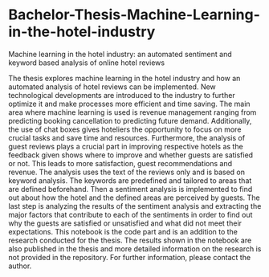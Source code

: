 # Bachelor-Thesis-Machine-Learning-in-the-hotel-industry
Machine learning in the hotel industry: an automated sentiment and keyword based analysis of online hotel reviews

The thesis explores machine learning in the hotel industry and how an automated analysis of hotel reviews can be implemented. New technological developments are introduced to the industry to further optimize it and make processes more efficient and time saving. The main area where machine learning is used is revenue management ranging from predicting booking cancellation to predicting future demand. Additionally, the use of chat boxes gives hoteliers the opportunity to focus on more crucial tasks and save time and resources. Furthermore, the analysis of guest reviews plays a crucial part in improving respective hotels as the feedback given shows where to improve and whether guests are satisfied or not. This leads to more satisfaction, guest recommendations and revenue. The analysis uses the text of the reviews only and is based on keyword analysis. The keywords are predefined and tailored to areas that are defined beforehand. Then a sentiment analysis is implemented to find out about how the hotel and the defined areas are perceived by guests. The last step is analyzing the results of the sentiment analysis and extracting the major factors that contribute to each of the sentiments in order to find out why the guests are satisfied or unsatisfied and what did not meet their expectations.
This notebook is the code part and is an addition to the research conducted for the thesis. The results shown in the notebook are also published in the thesis and more detailed information on the research is not provided in the repository. For further information, please contact the author.
